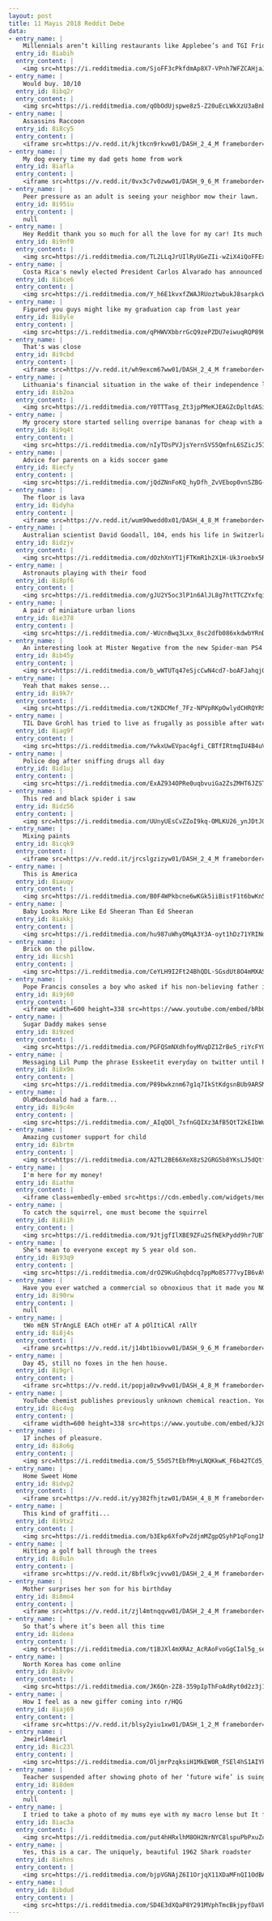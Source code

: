 ```yaml
---
layout: post
title: 11 Mayıs 2018 Reddit Debe
data:
- entry_name: |
    Millennials aren’t killing restaurants like Applebee’s and TGI Friday’s...food like this is
  entry_id: 8iabih
  entry_content: |
    <img src=https://i.redditmedia.com/SjoFF3cPkfdmAp8X7-VPnh7WFZCAHjaJEyy7tb-6XLA.jpg?s=4e67fbc63614af95c606ebbf36c1696f frameborder=0>
- entry_name: |
    Would buy. 10/10
  entry_id: 8ibq2r
  entry_content: |
    <img src=https://i.redditmedia.com/qObOdUjspwe8z5-Z20uEcLWkXzU3aBnb-6nDV-pPqj0.jpg?s=b38115009f4089f1b72ccd4854d762d2 frameborder=0>
- entry_name: |
    Assassins Raccoon
  entry_id: 8i8cy5
  entry_content: |
    <iframe src=https://v.redd.it/kjtkcn9rkvw01/DASH_2_4_M frameborder=0></iframe>
- entry_name: |
    My dog every time my dad gets home from work
  entry_id: 8iafla
  entry_content: |
    <iframe src=https://v.redd.it/0vx3c7v0zww01/DASH_9_6_M frameborder=0></iframe>
- entry_name: |
    Peer pressure as an adult is seeing your neighbor mow their lawn.
  entry_id: 8i95iu
  entry_content: |
    null
- entry_name: |
    Hey Reddit thank you so much for all the love for my car! Its much appreciated!
  entry_id: 8i9nf0
  entry_content: |
    <img src=https://i.redditmedia.com/TL2LLqJrUIlRyUGeZIi-wZiX4iQoFFExwNF92NVgkWY.jpg?s=327c0e63d520623f44f5fb4829df9c50 frameborder=0>
- entry_name: |
    Costa Rica's newly elected President Carlos Alvarado has announced a nationwide ban on fossil fuels, part of his ambitious plans to create a decarbonized society. We have the titanic and beautiful task of abolishing the use of fossil fuels.
  entry_id: 8ibce6
  entry_content: |
    <img src=https://i.redditmedia.com/Y_h6E1kvxfZWAJRUoztwbukJ8sarpkcWEq0rm5uHFKE.jpg?s=531789c52bd3e8e41ca7ee14f3992103 frameborder=0>
- entry_name: |
    Figured you guys might like my graduation cap from last year
  entry_id: 8i8yle
  entry_content: |
    <img src=https://i.redditmedia.com/qPHWVXbbrrGcQ9zePZDU7eiwuqRQP89Un22Ksa5MpNo.jpg?s=8954e85993a14d658e7ce48a87ed13fb frameborder=0>
- entry_name: |
    That's was close
  entry_id: 8i9cbd
  entry_content: |
    <iframe src=https://v.redd.it/wh9excm67ww01/DASH_2_4_M frameborder=0></iframe>
- entry_name: |
    Lithuania's financial situation in the wake of their independence left them nearly unable to field a Basketball team in the 1992 Olympics. They ended up being able to participate due in part to a sponsorship from the Grateful Dead. Here is the 1992 team in their tie-dye uniforms.
  entry_id: 8ib2oa
  entry_content: |
    <img src=https://i.redditmedia.com/Y0TTTasg_Zt3jpPMeKJEAGZcDpltdASiYUqJnSkBfZE.jpg?s=d6d819b13bacc7dda539235765879602 frameborder=0>
- entry_name: |
    My grocery store started selling overripe bananas for cheap with a recipe for banana bread on the bag
  entry_id: 8i9q4t
  entry_content: |
    <img src=https://i.redditmedia.com/nIyTDsPVJjsYernSVS5QmfnL6SZicJ5IoH1K497ncMw.jpg?s=ae8fa9b7a3512eb557fe4b0043fda68b frameborder=0>
- entry_name: |
    Advice for parents on a kids soccer game
  entry_id: 8iecfy
  entry_content: |
    <img src=https://i.redditmedia.com/jQdZNnFoKQ_hyDfh_ZvVEbop0vnSZBG-L3RRjtfE6N8.jpg?s=771f6d77f634de852e5eeb5085c0d3a9 frameborder=0>
- entry_name: |
    The floor is lava
  entry_id: 8idyha
  entry_content: |
    <iframe src=https://v.redd.it/wum90wedd0x01/DASH_4_8_M frameborder=0></iframe>
- entry_name: |
    Australian scientist David Goodall, 104, ends his life in Switzerland with his family by his side.
  entry_id: 8idzjv
  entry_content: |
    <img src=https://i.redditmedia.com/dOzhXnYT1jFTKmR1h2X1H-Uk3roebx5R6dXI7wcm59g.jpg?s=d575079b1a6478d599e6bb5f7109fa5d frameborder=0>
- entry_name: |
    Astronauts playing with their food
  entry_id: 8i8pf6
  entry_content: |
    <img src=https://i.redditmedia.com/gJU2Y5oc3lP1n6AlJL8g7htTTCZYxfqiuTmh5FKPm-c.gif?fm=jpg&s=7d86853fc9b2cf0a09e2e2d1cb859ae8 frameborder=0>
- entry_name: |
    A pair of miniature urban lions
  entry_id: 8ie378
  entry_content: |
    <img src=https://i.redditmedia.com/-WUcnBwq3Lxx_8sc2dfb086xkdwbYRnDn_FDsOxF2_U.jpg?s=2feccf189ad30a8a2dcdbae4eb3f9aa7 frameborder=0>
- entry_name: |
    An interesting look at Mister Negative from the new Spider-man PS4 game
  entry_id: 8ib45y
  entry_content: |
    <img src=https://i.redditmedia.com/b_wWTUTq47eSjcCwN4cd7-boAFJahqjOI07bgNV4poA.jpg?s=f3e36ac4a92424ee14f0b6a61eba61c2 frameborder=0>
- entry_name: |
    Yeah that makes sense...
  entry_id: 8i9k7r
  entry_content: |
    <img src=https://i.redditmedia.com/t2KDCMef_7Fz-NPVpRKpOwlydCHRQYRScp51iY6wnvE.jpg?s=b9a9c3b82ce59692b31e9a60e40d5892 frameborder=0>
- entry_name: |
    TIL Dave Grohl has tried to live as frugally as possible after watching his mother have a stroke while filing her taxes
  entry_id: 8iag9f
  entry_content: |
    <img src=https://i.redditmedia.com/YwkxUwEVpac4gfi_CBTfIRtmqIU4B4uVeLiNL_5AytE.jpg?s=79a2c99d50cb987737cb3471052b6a87 frameborder=0>
- entry_name: |
    Police dog after sniffing drugs all day
  entry_id: 8id1uj
  entry_content: |
    <img src=https://i.redditmedia.com/ExAZ934OPRe0uqbvuiGa2ZsZMHT6JZSTRl0c-dMPUaY.jpg?s=12bfa9522ecead26fb5c0a40b4218cd2 frameborder=0>
- entry_name: |
    This red and black spider i saw
  entry_id: 8idz56
  entry_content: |
    <img src=https://i.redditmedia.com/UUnyUEsCvZZoI9kq-OMLKU26_ynJDtJQuJb9Kt_kXqo.jpg?s=7c5db28382150e8d06235c91d41876f5 frameborder=0>
- entry_name: |
    Mixing paints
  entry_id: 8icqk9
  entry_content: |
    <iframe src=https://v.redd.it/jrcslgzizyw01/DASH_2_4_M frameborder=0></iframe>
- entry_name: |
    This is America
  entry_id: 8iauqv
  entry_content: |
    <img src=https://i.redditmedia.com/B0F4WPkbcne6wKGk5iiBistF1t6bwKn5MCyM87mMnU8.jpg?s=33aafef97e76ecbe57ef34cc938f8f2e frameborder=0>
- entry_name: |
    Baby Looks More Like Ed Sheeran Than Ed Sheeran
  entry_id: 8iakkj
  entry_content: |
    <img src=https://i.redditmedia.com/hu987uWhyOMqA3Y3A-oyt1hDz71YRINdKHhQA_xVGzI.jpg?s=bbe6c4e645c6fb7d5b32d7de73ca5c13 frameborder=0>
- entry_name: |
    Brick on the pillow.
  entry_id: 8icsh1
  entry_content: |
    <img src=https://i.redditmedia.com/CeYLH9I2Ft24BhQDL-SGsdUt8O4mMXASyOyNn2Et6s8.jpg?s=2029d88b91393521304499f11eb250f3 frameborder=0>
- entry_name: |
    Pope Francis consoles a boy who asked if his non-believing father is in Heaven
  entry_id: 8i9j60
  entry_content: |
    <iframe width=600 height=338 src=https://www.youtube.com/embed/bRbUTfSds0U?feature=oembed&enablejsapi=1 frameborder=0 allow=autoplay; encrypted-media allowfullscreen></iframe>
- entry_name: |
    Sugar Daddy makes sense
  entry_id: 8i9zed
  entry_content: |
    <img src=https://i.redditmedia.com/PGFQSmNXdhfoyMVqDZ1ZrBe5_riYcFYGE9jXam0W3Fk.jpg?s=f98ef782088acd4838b3e4eea0196564 frameborder=0>
- entry_name: |
    Messaging Lil Pump the phrase Esskeetit everyday on twitter until he responds to me. (Day Four)
  entry_id: 8i8x9m
  entry_content: |
    <img src=https://i.redditmedia.com/P89bwkznm67g1q7IkStKdgsnBUb9ARSMsePe5N4MuLo.png?s=f1363d70dcfb4dd24e91d3cc4ff94866 frameborder=0>
- entry_name: |
    OldMacdonald had a farm...
  entry_id: 8i9c4m
  entry_content: |
    <img src=https://i.redditmedia.com/_AIqQOl_7sfnGQIXz3AfB5QtT2kEIbWuFaDgUtKHbiY.jpg?s=b2632e169f60fcd0adaacd08f2845fdb frameborder=0>
- entry_name: |
    Amazing customer support for child
  entry_id: 8ibrtm
  entry_content: |
    <img src=https://i.redditmedia.com/A2TL2BE66XeX8zS2GRG5b8YKsLJ5dQtfbh-i9HpoAmA.jpg?s=35bf890d0b26071cf7767ca0e81deb28 frameborder=0>
- entry_name: |
    I'm here for my money!
  entry_id: 8iathm
  entry_content: |
    <iframe class=embedly-embed src=https://cdn.embedly.com/widgets/media.html?src=https%3A%2F%2Fgfycat.com%2Fifr%2FThatGlisteningIndianrhinoceros&url=https%3A%2F%2Fgfycat.com%2FThatGlisteningIndianrhinoceros&image=https%3A%2F%2Fthumbs.gfycat.com%2FThatGlisteningIndianrhinoceros-size_restricted.gif&key=2aa3c4d5f3de4f5b9120b660ad850dc9&type=text%2Fhtml&schema=gfycat width=600 height=330 scrolling=no frameborder=0 allowfullscreen></iframe>
- entry_name: |
    To catch the squirrel, one must become the squirrel
  entry_id: 8i8i1h
  entry_content: |
    <img src=https://i.redditmedia.com/9JtjgfIlXBE9ZFu2SfNEkPydd9hr7UBTVutZj3onsIg.jpg?s=69eb375c98a24148b4058d93dd0f2152 frameborder=0>
- entry_name: |
    She's mean to everyone except my 5 year old son.
  entry_id: 8i93q9
  entry_content: |
    <img src=https://i.redditmedia.com/drOZ9KuGhqbdcq7ppMo8S777vyIB6vAVXzmhB-ZlTcs.jpg?s=5ab946febd5ffbc8f067fdd4cccfa1a0 frameborder=0>
- entry_name: |
    Have you ever watched a commercial so obnoxious that it made you NOT want to buy the product? What was it for?
  entry_id: 8i90rw
  entry_content: |
    null
- entry_name: |
    tWo mEN STrAngLE EACh otHEr aT A pOlItiCAl rAllY
  entry_id: 8i8j4s
  entry_content: |
    <iframe src=https://v.redd.it/j14bt1biovw01/DASH_9_6_M frameborder=0></iframe>
- entry_name: |
    Day 45, still no foxes in the hen house.
  entry_id: 8i9grl
  entry_content: |
    <iframe src=https://v.redd.it/popja0zw9vw01/DASH_4_8_M frameborder=0></iframe>
- entry_name: |
    YouTube chemist publishes previously unknown chemical reaction. YouTube is about to terminate his channel.
  entry_id: 8ic4vg
  entry_content: |
    <iframe width=600 height=338 src=https://www.youtube.com/embed/kJ2C2w8Ntt4?feature=oembed&enablejsapi=1 frameborder=0 allow=autoplay; encrypted-media allowfullscreen></iframe>
- entry_name: |
    17 inches of pleasure.
  entry_id: 8i8o6g
  entry_content: |
    <img src=https://i.redditmedia.com/5_S5dS7tEbfMnyLNQKkwK_F6b42TCd5_Pz4zpMesHXs.jpg?s=7f574681b41eb391610c35ff5abd1a39 frameborder=0>
- entry_name: |
    Home Sweet Home
  entry_id: 8idvp2
  entry_content: |
    <iframe src=https://v.redd.it/yy382fhjtzw01/DASH_4_8_M frameborder=0></iframe>
- entry_name: |
    This kind of graffiti...
  entry_id: 8i9tx2
  entry_content: |
    <img src=https://i.redditmedia.com/b3Ekp6XfoPvZdjmMZgpQSyhP1qFong1MiMmTVJF8hmU.jpg?s=716de083bab7b35b5f668f978e13e2d7 frameborder=0>
- entry_name: |
    Hitting a golf ball through the trees
  entry_id: 8i8u1n
  entry_content: |
    <iframe src=https://v.redd.it/8bflx9cjvvw01/DASH_2_4_M frameborder=0></iframe>
- entry_name: |
    Mother surprises her son for his birthday
  entry_id: 8i8mo4
  entry_content: |
    <iframe src=https://v.redd.it/zjl4mtnqqvw01/DASH_2_4_M frameborder=0></iframe>
- entry_name: |
    So that’s where it’s been all this time
  entry_id: 8ideea
  entry_content: |
    <img src=https://i.redditmedia.com/t1BJXl4mXRAz_AcRAoFvoGgCIal5g_sem74CyeOC8mE.jpg?s=a799e8e29f860c74270df7a058397451 frameborder=0>
- entry_name: |
    North Korea has come online
  entry_id: 8i8v9v
  entry_content: |
    <img src=https://i.redditmedia.com/JK6Qn-2Z8-359pIpThFoAdRyt0d2z3j1d-2bWRn2Ews.jpg?s=9353be49520ec50744bbd843e7b7e224 frameborder=0>
- entry_name: |
    How I feel as a new giffer coming into r/HQG
  entry_id: 8iaj69
  entry_content: |
    <iframe src=https://v.redd.it/blsy2yiu1xw01/DASH_1_2_M frameborder=0></iframe>
- entry_name: |
    2meirl4meirl
  entry_id: 8ic23l
  entry_content: |
    <img src=https://i.redditmedia.com/OljmrPzqksiH1MkEW0R_fSEl4hS1AIYkYVpM3lJMG70.png?s=0b15cccf1bac68bcf25e4138b723bedf frameborder=0>
- entry_name: |
    Teacher suspended after showing photo of her ‘future wife’ is suing school district
  entry_id: 8i8dem
  entry_content: |
    null
- entry_name: |
    I tried to take a photo of my mums eye with my macro lense but It focused on me instead
  entry_id: 8iac3a
  entry_content: |
    <img src=https://i.redditmedia.com/put4hHRxlhM8OH2NrNYC8lspuPbPxuZc0Hm9uPFGOrg.jpg?s=f53475ed229ab1aefa96e0cfe61e4dd9 frameborder=0>
- entry_name: |
    Yes, this is a car. The uniquely, beautiful 1962 Shark roadster
  entry_id: 8iehns
  entry_content: |
    <img src=https://i.redditmedia.com/bjpVGNAjZ6I1OrjqX11XDaMFnQI1OdBAkIwm54Bm6EQ.png?s=87e9325d3739d66d6823148f81d69912 frameborder=0>
- entry_name: |
  entry_id: 8ibdud
  entry_content: |
    <img src=https://i.redditmedia.com/SD4E3dXQaP8Y291MVphTmcBkjpyfDaVk9d3OvXHLZ3o.jpg?s=d49e7e87d6c0dafdb25e7eeba339d3f9 frameborder=0>
---
```


